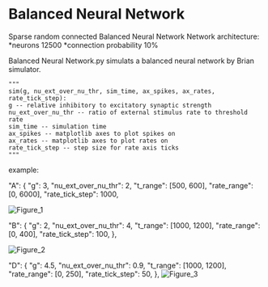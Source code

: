 # Balanced Neural Network

Sparse random connected Balanced Neural Network
Network architecture:
*neurons 12500
*connection probability 10%

Balanced Neural Network.py simulats a balanced neural network by Brian simulator.
    
    """
    sim(g, nu_ext_over_nu_thr, sim_time, ax_spikes, ax_rates, rate_tick_step):
    g -- relative inhibitory to excitatory synaptic strength
    nu_ext_over_nu_thr -- ratio of external stimulus rate to threshold rate
    sim_time -- simulation time
    ax_spikes -- matplotlib axes to plot spikes on
    ax_rates -- matplotlib axes to plot rates on
    rate_tick_step -- step size for rate axis ticks
    """

example:

"A": {
        "g": 3,
        "nu_ext_over_nu_thr": 2,
        "t_range": [500, 600],
        "rate_range": [0, 6000],
        "rate_tick_step": 1000,
        
![Figure_1](https://github.com/user-attachments/assets/7ab0edad-c288-4a3b-88a0-ac004215fd18)


"B": {
        "g": 2,
        "nu_ext_over_nu_thr": 4,
        "t_range": [1000, 1200],
        "rate_range": [0, 400],
        "rate_tick_step": 100,
    },

![Figure_2](https://github.com/user-attachments/assets/1561986f-b485-4d03-b1e6-c5f6e0cc10d0)


"D": {
        "g": 4.5,
        "nu_ext_over_nu_thr": 0.9,
        "t_range": [1000, 1200],
        "rate_range": [0, 250],
        "rate_tick_step": 50,
    },
![Figure_3](https://github.com/user-attachments/assets/04f3eaef-64c7-4d54-a1fa-9af408e8424d)

















    

